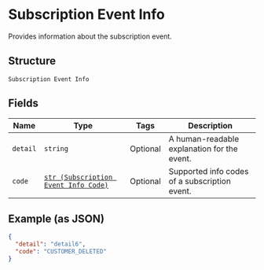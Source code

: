 
# Subscription Event Info

Provides information about the subscription event.

## Structure

`Subscription Event Info`

## Fields

| Name | Type | Tags | Description |
|  --- | --- | --- | --- |
| `detail` | `string` | Optional | A human-readable explanation for the event. |
| `code` | [`str (Subscription Event Info Code)`](/doc/models/subscription-event-info-code.md) | Optional | Supported info codes of a subscription event. |

## Example (as JSON)

```json
{
  "detail": "detail6",
  "code": "CUSTOMER_DELETED"
}
```


